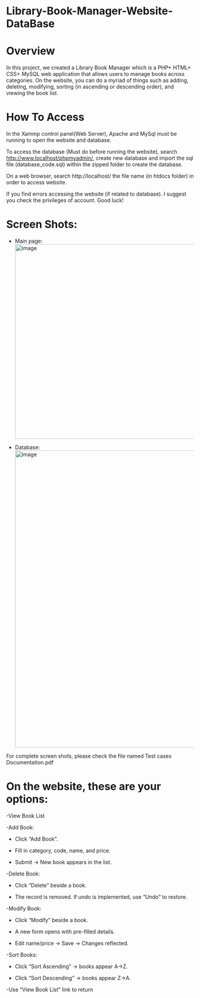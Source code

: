 # Library-Book-Manager-Website-DataBase

# Overview 

In this project, we created a Library Book Manager which is a PHP+ HTML+ CSS+ MySQL web application that allows users to manage books across categories. On the website, you can do a myriad of things such as adding, deleting, modifying, sorting (in ascending or descending order), and viewing the book list.


# How To Access

In the Xammp control panel(Web Server), Apache and MySql must be running to open the website and database. 


To access the database (Must do before running the website), search http://www.localhost/phpmyadmin/, create new database and import the sql file (database_code.sql) within the zipped folder to create the database.

On a web browser, search http://localhost/ the file name (in htdocs folder) in order to access website. 
 

If you find errors accessing the website (if related to database). I suggest you check the privileges of account. Good luck!

# Screen Shots:
- Main page:
  <img width="970" height="521" alt="image" src="https://github.com/user-attachments/assets/07a4e9e4-06ec-46f1-8eae-c1c1b389dc64" />

- Database:
  <img width="1440" height="795" alt="image" src="https://github.com/user-attachments/assets/b51fb66a-2981-4ac7-b297-6906dcc16d6f" />

For complete screen shots, please check the file named Test cases Documentation.pdf

# On the website, these are your options: 

-View Book List 

-Add Book: 

 - Click “Add Book”. 
 
 - Fill in category, code, name, and price. 
 
 - Submit → New book appears in the list. 


-Delete Book: 

 - Click “Delete” beside a book. 
 
 - The record is removed. If undo is implemented, use “Undo” to restore. 


-Modify Book: 

 - Click “Modify” beside a book. 
 
 - A new form opens with pre-filled details. 
 
 - Edit name/price → Save → Changes reflected. 
 

-Sort Books: 

 - Click “Sort Ascending” → books appear A→Z. 
 
 - Click “Sort Descending” → books appear Z→A. 

-Use “View Book List” link to return 

